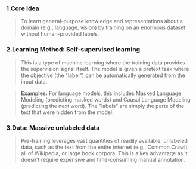 ### 1.Core Idea

>To learn general-purpose knowledge and representations about a domain (e.g., language, vision) by training on an enormous dataset without human-provided labels.

### 2.Learning Method: Self-supervised learning

>This is a type of machine learning where the training data provides the supervision signal itself. The model is given a pretext task where the objective (the "label") can be automatically generated from the input data.

>**Examples:** For language models, this includes Masked Language Modeling (predicting masked words) and Causal Language Modeling (predicting the next word). The "labels" are simply the parts of the text that were hidden from the model.

### 3.Data: Massive unlabeled data

>Pre-training leverages vast quantities of readily available, unlabeled data, such as the text from the entire internet (e.g., Common Crawl), all of Wikipedia, or large book corpora. This is a key advantage as it doesn't require expensive and time-consuming manual annotation.

